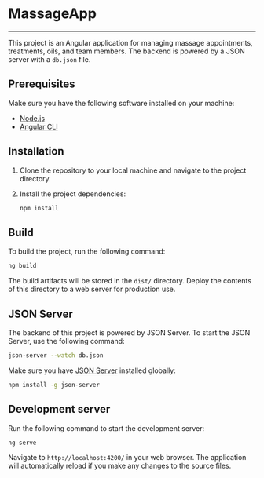 # MassageApp

---

This project is an Angular application for managing massage appointments, treatments, oils, and team members. The backend is powered by a JSON server with a `db.json` file.

## Prerequisites
Make sure you have the following software installed on your machine:

- [Node.js](https://nodejs.org/en/)
- [Angular CLI](https://github.com/angular/angular-cli)

## Installation

1. Clone the repository to your local machine and navigate to the project directory.

2. Install the project dependencies:

    ```bash
    npm install
    ```

## Build

To build the project, run the following command:

```bash
ng build
```

The build artifacts will be stored in the `dist/` directory. Deploy the contents of this directory to a web server for production use.

## JSON Server

The backend of this project is powered by JSON Server. To start the JSON Server, use the following command:

```bash
json-server --watch db.json
```

Make sure you have [JSON Server](https://github.com/typicode/json-server) installed globally:

```bash
npm install -g json-server
```

## Development server

Run the following command to start the development server:

```bash
ng serve
```

Navigate to `http://localhost:4200/` in your web browser. The application will automatically reload if you make any changes to the source files.
